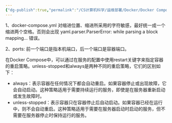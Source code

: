 ```yaml
---
{"dg-publish":true,"permalink":"/CS计算机科学/运维部署/Docker/Docker Compose/","created":"2024-03-04T00:29:16.755+08:00","updated":"2024-03-04T02:09:06.791+08:00"}
---
```



1、docker-compose.yml 对缩进位置、缩进所采用的字符敏感，最好统一成一个缩进两个空格。否则会出现 yaml.parser.ParserError: while parsing a block mapping… 错误。

2、ports: 前一个端口是指本机端口，后一个端口是容器端口。

在Docker Compose中，可以通过在服务的配置中使用restart关键字来指定容器的重启策略。unless-stopped和always是两种不同的重启策略，它们的区别如下：

- always：表示容器在任何情况下都会自动重启。如果容器停止或出现故障，它会自动启动。这种策略适用于需要持续运行的服务，即使是在服务器重新启动或发生故障时。
- unless-stopped：表示容器只在容器停止后自动启动。如果容器已经在运行中，则不会自动重启。这种策略适用于需要在服务器启动时启动的服务，但不需要在服务器停止时保持运行的服务。